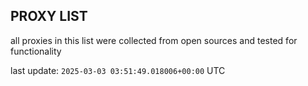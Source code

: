 ## PROXY LIST

all proxies in this list were collected from open sources and tested for functionality

last update: `2025-03-03 03:51:49.018006+00:00` UTC